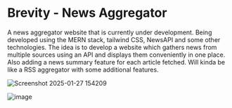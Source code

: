 # Brevity - News Aggregator

A news aggregator website that is currently under development.
Being developed using the MERN stack, tailwind CSS, NewsAPI and some other technologies.
The idea is to develop a website which gathers news from multiple sources using an API and displays them conveniently in one place.
Also adding a news summary feature for each article fetched.
Will kinda be like a RSS aggregator with some additional features.

![Screenshot 2025-01-27 154209](https://github.com/user-attachments/assets/46324d0a-1948-4a4e-8252-9f8b11072b25)

![image](https://github.com/user-attachments/assets/44ce73af-1b63-4041-9882-baf75c420bed)
